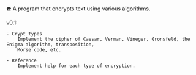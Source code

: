 :phone: A program that encrypts text using various algorithms.

v0.1:

	- Crypt types
		Implement the cipher of Caesar, Verman, Vineger, Gronsfeld, the Enigma algorithm, transposition,
		Morse code, etc.

	- Reference
		Implement help for each type of encryption.
